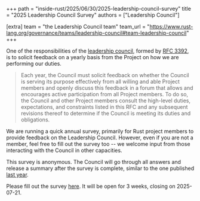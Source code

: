 +++
path = "inside-rust/2025/06/30/2025-leadership-council-survey"
title = "2025 Leadership Council Survey"
authors = ["Leadership Council"]

[extra]
team = "the Leadership Council team"
team_url = "https://www.rust-lang.org/governance/teams/leadership-council#team-leadership-council"
+++

One of the responsibilities of the [leadership council](https://www.rust-lang.org/governance/teams/leadership-council),
formed by [RFC 3392](https://rust-lang.github.io/rfcs/3392-leadership-council.html),
is to solicit feedback on a yearly basis from the Project on how we are performing
our duties.

> Each year, the Council must solicit feedback on whether the Council is
> serving its purpose effectively from all willing and able Project members and
> openly discuss this feedback in a forum that allows and encourages active
> participation from all Project members. To do so, the Council and other
> Project members consult the high-level duties, expectations, and constraints
> listed in this RFC and any subsequent revisions thereof to determine if the
> Council is meeting its duties and obligations.

We are running a quick annual survey, primarily for Rust project members to
provide feedback on the Leadership Council. However, even if you are not a
member, feel free to fill out the survey too -- we welcome input from those
interacting with the Council in other capacities.

This survey is anonymous. The Council will go through all answers and release a
summary after the survey is complete, similar to the one published
[last year](https://blog.rust-lang.org/2024/08/26/council-survey/).

Please fill out the survey [here](https://www.surveyhero.com/c/rust-leadership-council-2025). It will be open for 3 weeks, closing
on 2025-07-21.
